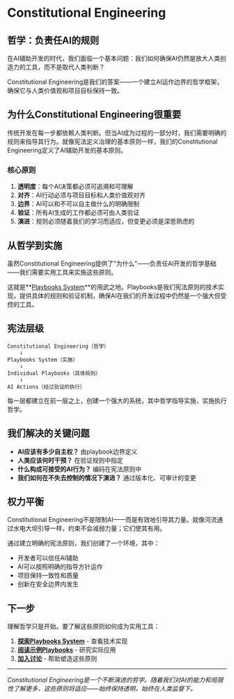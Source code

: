 # Constitutional Engineering

## 哲学：负责任AI的规则

在AI辅助开发的时代，我们面临一个基本问题：我们如何确保AI仍然是放大人类创造力的工具，而不是取代人类判断？

Constitutional Engineering是我们的答案——一个建立AI运作边界的哲学框架，确保它与人类价值观和项目目标保持一致。

## 为什么Constitutional Engineering很重要

传统开发在每一步都依赖人类判断。但当AI成为过程的一部分时，我们需要明确的规则来指导其行为。就像宪法定义治理的基本原则一样，我们的Constitutional Engineering定义了AI辅助开发的基本原则。

### 核心原则

1. **透明度**：每个AI决策都必须可追溯和可理解
2. **对齐**：AI行动必须与项目目标和人类价值观对齐
3. **边界**：AI可以和不可以自主做什么的明确限制
4. **验证**：所有AI生成的工作都必须可由人类验证
5. **演进**：规则必须随着我们的学习而适应，但变更必须是深思熟虑的

## 从哲学到实施

虽然Constitutional Engineering提供了"为什么"——负责任AI开发的哲学基础——我们需要实用工具来实施这些原则。

这就是**[Playbooks System](/zh-cn/playbooks-system)**的用武之地。Playbooks是我们宪法原则的技术实现，提供具体的规则和验证机制，确保AI在我们的开发过程中仍然是一个强大但受控的工具。

<PageCTA
  title="准备好探索实施了吗？"
  subtitle="了解Playbooks如何将哲学转化为实用的AI治理"
  buttonText="发现Playbooks System"
  buttonLink="/zh-cn/playbooks-system"
  buttonStyle="secondary"
/>

## 宪法层级

```
Constitutional Engineering（哲学）
    ↓
Playbooks System（实施）
    ↓
Individual Playbooks（具体规则）
    ↓
AI Actions（经过验证的执行）
```

每一层都建立在前一层之上，创建一个强大的系统，其中哲学指导实施，实施执行哲学。

## 我们解决的关键问题

- **AI应该有多少自主权？** 由playbook边界定义
- **人类应该何时干预？** 在验证规则中指定
- **什么构成可接受的AI行为？** 编码在宪法原则中
- **我们如何在不失去控制的情况下演进？** 通过版本化、可审计的变更

## 权力平衡

Constitutional Engineering不是限制AI——而是有效地引导其力量。就像河流通过水电大坝引导一样，约束不会减弱力量；它们使其有用。

通过建立明确的宪法原则，我们创建了一个环境，其中：
- 开发者可以信任AI辅助
- AI可以按照明确的指导方针运作
- 项目保持一致性和质量
- 创新在安全边界内发生

## 下一步

理解哲学只是开始。要了解这些原则如何成为实用工具：

1. **[探索Playbooks System](/zh-cn/playbooks-system)** - 查看技术实现
2. **[阅读示例Playbooks](/zh-cn/playbooks-system)** - 研究实际应用
3. **[加入讨论](https://discord.gg/cZ7PZvnMk4)** - 帮助塑造这些原则

---

*Constitutional Engineering是一个不断演进的哲学。随着我们对AI的能力和局限性了解更多，这些原则将适应——始终保持透明，始终在人类监督下。*

